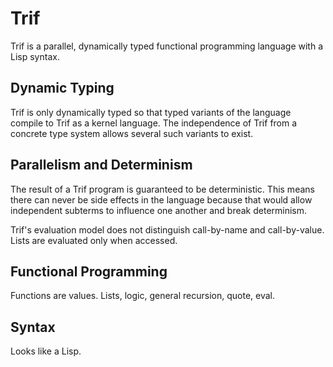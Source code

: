 # Trif

Trif is a parallel, dynamically typed functional programming language with a Lisp syntax.

## Dynamic Typing

Trif is only dynamically typed so that typed variants of the language compile to Trif as a kernel language. The independence of Trif from a concrete type system allows several such variants to exist.

## Parallelism and Determinism

The result of a Trif program is guaranteed to be deterministic. This means there can never be side effects in the language because that would allow independent subterms to influence one another and break determinism.

Trif's evaluation model does not distinguish call-by-name and call-by-value. Lists are evaluated only when accessed.

## Functional Programming

Functions are values. Lists, logic, general recursion, quote, eval.

## Syntax

Looks like a Lisp.

